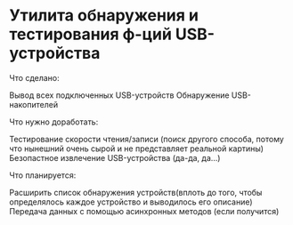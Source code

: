 # **Утилита обнаружения и тестирования ф-ций USB-устройства** #

Что сделано:

Вывод всех подключенных USB-устройств
Обнаружение USB-накопителей

Что нужно доработать:

Тестирование скорости чтения/записи (поиск другого способа, потому что нынешний очень сырой и не представляет реальной картины)
Безопастное извлечение USB-устройства (да-да, да...)

  
Что планируется:

Расширить список обнаружения устройств(вплоть до того, чтобы определялось каждое устройство и выводилось его описание)
Передача данных с помощью асинхронных методов (если получится)
